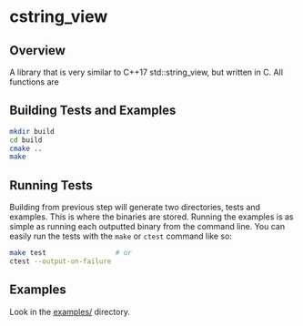 # cstring_view

## Overview

A library that is very similar to C++17 std::string_view, but written in C. All functions are

## Building Tests and Examples
```bash
mkdir build
cd build
cmake ..
make
```

## Running Tests
Building from previous step will generate two directories, tests and examples. This is where the binaries are stored. Running the examples is as simple as running each outputted binary from the command line. You can easily run the tests with the `make` or `ctest` command like so:
```bash
make test                 # or
ctest --output-on-failure
```


## Examples
Look in the [examples/](examples) directory.

